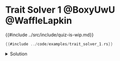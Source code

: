 # Trait Solver 1 @BoxyUwU @WaffleLapkin

{{#include ../src/include/quiz-is-wip.md}}

```rust
{{#include ../code/examples/trait_solver_1.rs}}
```
<details><summary>Solution</summary>

```rust
{{#include ../code/examples/stderr/trait_solver_1.stderr}}
```

The trait implementation is for a higher ranked function pointer (`for<'a> fn`).
But the where clause is different, there the `for<'a>` is parsed as part of the bound, so the bound is on a *not* higher-ranked function pointer.

impl:
```
type: for<'a> fn(&'a u32)
trait: Trait
```

bound:
```
type: fn(&'a u32)
trait: Trait
```

Only higher-ranked function pointers implement the trait, so it fails to compile.

</details>
